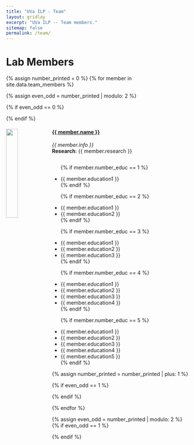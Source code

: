 ```yaml
---
title: "UVa ILP - Team"
layout: gridlay
excerpt: "UVa ILP -- Team members."
sitemap: false
permalink: /team/
---
```


# Lab Members

<!--  **We are  looking for new PhD students, Postdocs, and Master students to join the team** [(see openings)]({{ site.url }}{{ site.baseurl }}/vacancies) **!** -->


<!-- Jump to [PhD Students](#phd-students), [Master Students](#master-students), [Undergraduate Students](#undergraduate-students),  [alumni](#alumni), [administrative support](#administrative-support), [lab visitors](#lab-visitors). -->

{% assign number_printed = 0 %}
{% for member in site.data.team_members %}

{% assign even_odd = number_printed | modulo: 2 %}

{% if even_odd == 0 %}
<div class="row">
{% endif %}

<div class="col-sm-6 clearfix">
  <img src="{{ site.url }}{{ site.baseurl }}/images/teampic/{{ member.photo }}" class="img-responsive" width="25%" style="float: left" />
  <h4><a href="{{member.url}}">{{ member.name }}</a></h4>
  <i>{{ member.info }}</i><br>
  <!-- email: <{{ member.email }}></i> -->
  <b>Research</b>: {{ member.research }}<br>
  <ul style="overflow: hidden">

  {% if member.number_educ == 1 %}
  <li> {{ member.education1 }} </li>
  {% endif %}

  {% if member.number_educ == 2 %}
  <li> {{ member.education1 }} </li>
  <li> {{ member.education2 }} </li>
  {% endif %}

  {% if member.number_educ == 3 %}
  <li> {{ member.education1 }} </li>
  <li> {{ member.education2 }} </li>
  <li> {{ member.education3 }} </li>
  {% endif %}

  {% if member.number_educ == 4 %}
  <li> {{ member.education1 }} </li>
  <li> {{ member.education2 }} </li>
  <li> {{ member.education3 }} </li>
  <li> {{ member.education4 }} </li>
  {% endif %}

  {% if member.number_educ == 5 %}
  <li> {{ member.education1 }} </li>
  <li> {{ member.education2 }} </li>
  <li> {{ member.education3 }} </li>
  <li> {{ member.education4 }} </li>
  <li> {{ member.education5 }} </li>
  {% endif %}

  </ul>
</div>

{% assign number_printed = number_printed | plus: 1 %}

{% if even_odd == 1 %}
</div>
{% endif %}

{% endfor %}

{% assign even_odd = number_printed | modulo: 2 %}
{% if even_odd == 1 %}
</div>
{% endif %}


<!-- ## Collaborators -->

<!-- {% assign number_printed = 0 %} -->
<!-- {% for member in site.data.students %} -->

<!-- {% assign even_odd = number_printed | modulo: 2 %} -->

<!-- {% if even_odd == 0 %} -->
<!-- <div class="row"> -->
<!-- {% endif %} -->

<!-- <div class="col-sm-6 clearfix"> -->
<!--   <h4>{{ member.name }}</h4> -->
<!--   <i>{{ member.info }}<br>email: <{{ member.email }}></i> -->
<!--   <ul style="overflow: hidden"> -->

<!--   {% if member.number_educ == 1 %} -->
<!--   <li> {{ member.education1 }} </li> -->
<!--   {% endif %} -->

<!--   {% if member.number_educ == 2 %} -->
<!--   <li> {{ member.education1 }} </li> -->
<!--   <li> {{ member.education2 }} </li> -->
<!--   {% endif %} -->

<!--   {% if member.number_educ == 3 %} -->
<!--   <li> {{ member.education1 }} </li> -->
<!--   <li> {{ member.education2 }} </li> -->
<!--   <li> {{ member.education3 }} </li> -->
<!--   {% endif %} -->

<!--   {% if member.number_educ == 4 %} -->
<!--   <li> {{ member.education1 }} </li> -->
<!--   <li> {{ member.education2 }} </li> -->
<!--   <li> {{ member.education3 }} </li> -->
<!--   <li> {{ member.education4 }} </li> -->
<!--   {% endif %} -->

<!--   </ul> -->
<!-- </div> -->

<!-- {% assign number_printed = number_printed | plus: 1 %} -->

<!-- {% if even_odd == 1 %} -->
<!-- </div> -->
<!-- {% endif %} -->

<!-- {% endfor %} -->

<!-- {% assign even_odd = number_printed | modulo: 2 %} -->
<!-- {% if even_odd == 1 %} -->
<!-- </div> -->
<!-- {% endif %} -->


<!-- ## Alumni -->

<!-- {% assign number_printed = 0 %} -->
<!-- {% for member in site.data.alumni_members %} -->

<!-- {% assign even_odd = number_printed | modulo: 2 %} -->

<!-- {% if even_odd == 0 %} -->
<!-- <div class="row"> -->
<!-- {% endif %} -->

<!-- <div class="col-sm-6 clearfix"> -->
<!--   <img src="{{ site.url }}{{ site.baseurl }}/images/teampic/{{ member.photo }}" class="img-responsive" width="25%" style="float: left" /> -->
<!--   <h4>{{ member.name }}</h4> -->
<!--   <i>{{ member.duration }} <br> Role: {{ member.info }}</i> -->
<!--   <ul style="overflow: hidden"> -->

<!--   </ul> -->
<!-- </div> -->

<!-- {% assign number_printed = number_printed | plus: 1 %} -->

<!-- {% if even_odd == 1 %} -->
<!-- </div> -->
<!-- {% endif %} -->

<!-- {% endfor %} -->

<!-- {% assign even_odd = number_printed | modulo: 2 %} -->
<!-- {% if even_odd == 1 %} -->
<!-- </div> -->
<!-- {% endif %} -->

<!-- ## Former visitors, BSc/ MSc students -->
<!-- <div class="row"> -->

<!-- <div class="col-sm-4 clearfix"> -->
<!-- <h4>Visitors</h4> -->
<!-- {% for member in site.data.alumni_visitors %} -->
<!-- {{ member.name }} -->
<!-- {% endfor %} -->
<!-- </div> -->

<!-- <div class="col-sm-4 clearfix"> -->
<!-- <h4>Master students</h4> -->
<!-- {% for member in site.data.alumni_msc %} -->
<!-- {{ member.name }} -->
<!-- {% endfor %} -->
<!-- </div> -->

<!-- <div class="col-sm-4 clearfix"> -->
<!-- <h4>Bachelor Students</h4> -->
<!-- {% for member in site.data.alumni_bsc %} -->
<!-- {{ member.name }} -->
<!-- {% endfor %} -->
<!-- </div> -->

<!-- </div> -->
